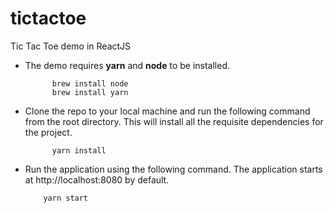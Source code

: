 # tictactoe
Tic Tac Toe demo in ReactJS

* The demo requires **yarn** and **node** to be installed.
  ```
        brew install node
        brew install yarn
  ```

* Clone the repo to your local machine and run the following command from the root
directory. This will install all the requisite dependencies for the project.
  ```
        yarn install
  ```

* Run the application using the following command. The application starts at http://localhost:8080 by default.
    ```
        yarn start
    ```

